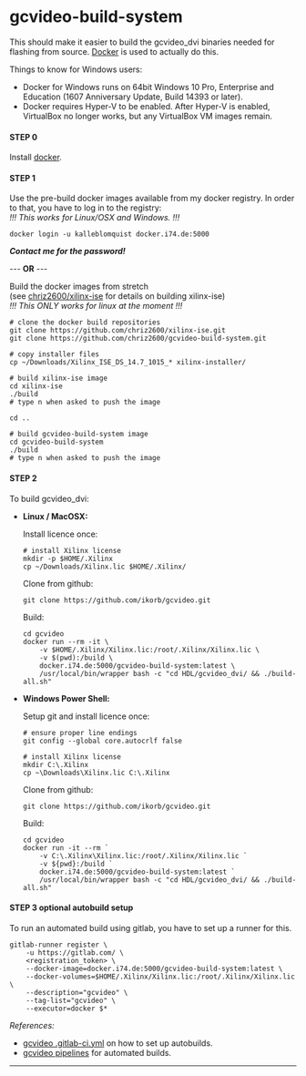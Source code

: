 # gcvideo-build-system

This should make it easier to build the gcvideo_dvi binaries needed for flashing from source.
[Docker](https://www.docker.com/) is used to actually do this.

Things to know for Windows users:

- Docker for Windows runs on 64bit Windows 10 Pro, Enterprise and Education (1607 Anniversary Update, Build 14393 or later).
- Docker requires Hyper-V to be enabled. After Hyper-V is enabled, VirtualBox no longer works, but any VirtualBox VM images remain.

#### STEP 0

Install [docker](https://docs.docker.com/install/).

#### STEP 1

Use the pre-build docker images available from my docker registry.
In order to that, you have to log in to the registry:
<br>*!!! This works for Linux/OSX and Windows. !!!*
```
docker login -u kalleblomquist docker.i74.de:5000
```
__*Contact me for the password!*__

--- **OR** ---

Build the docker images from stretch
<br>(see [chriz2600/xilinx-ise](https://github.com/chriz2600/xilinx-ise) for details on building xilinx-ise)
<br>*!!! This ONLY works for linux at the moment !!!*
```
# clone the docker build repositories
git clone https://github.com/chriz2600/xilinx-ise.git
git clone https://github.com/chriz2600/gcvideo-build-system.git

# copy installer files
cp ~/Downloads/Xilinx_ISE_DS_14.7_1015_* xilinx-installer/

# build xilinx-ise image
cd xilinx-ise
./build
# type n when asked to push the image

cd ..

# build gcvideo-build-system image
cd gcvideo-build-system
./build
# type n when asked to push the image
```

#### STEP 2

To build gcvideo_dvi:

- **Linux / MacOSX:**
    
    Install licence once:
    ```
    # install Xilinx license
    mkdir -p $HOME/.Xilinx
    cp ~/Downloads/Xilinx.lic $HOME/.Xilinx/
    ```
    Clone from github:
    ```
    git clone https://github.com/ikorb/gcvideo.git
    ```
    Build:
    ```
    cd gcvideo
    docker run --rm -it \
        -v $HOME/.Xilinx/Xilinx.lic:/root/.Xilinx/Xilinx.lic \
        -v $(pwd):/build \
        docker.i74.de:5000/gcvideo-build-system:latest \
        /usr/local/bin/wrapper bash -c "cd HDL/gcvideo_dvi/ && ./build-all.sh"
    ```

- **Windows Power Shell:**

    Setup git and install licence once:
    ```
    # ensure proper line endings
    git config --global core.autocrlf false

    # install Xilinx license
    mkdir C:\.Xilinx
    cp ~\Downloads\Xilinx.lic C:\.Xilinx
    ```
    Clone from github:
    ```
    git clone https://github.com/ikorb/gcvideo.git
    ```
    Build:
    ```
    cd gcvideo
    docker run -it --rm `
        -v C:\.Xilinx\Xilinx.lic:/root/.Xilinx/Xilinx.lic `
        -v ${pwd}:/build `
        docker.i74.de:5000/gcvideo-build-system:latest `
        /usr/local/bin/wrapper bash -c "cd HDL/gcvideo_dvi/ && ./build-all.sh"
    ```

#### STEP 3 optional autobuild setup

To run an automated build using gitlab, you have to set up a runner for this.
```
gitlab-runner register \
    -u https://gitlab.com/ \
    <registration_token> \
    --docker-image=docker.i74.de:5000/gcvideo-build-system:latest \
    --docker-volumes=$HOME/.Xilinx/Xilinx.lic:/root/.Xilinx/Xilinx.lic \
    --description="gcvideo" \
    --tag-list="gcvideo" \
    --executor=docker $*
```

*References:*
    
- [gcvideo .gitlab-ci.yml](https://github.com/chriz2600/gcvideo/blob/master/.gitlab-ci.yml) on how to set up autobuilds.
- [gcvideo pipelines](https://gitlab.com/chriz2600/gcvideo/pipelines) for automated builds.

---
